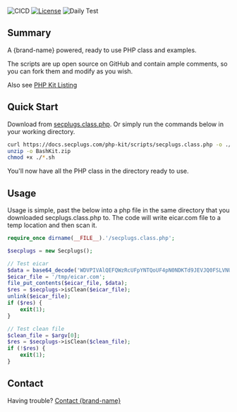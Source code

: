 ![CICD](https://github.com/SecPlugs/php-kit/workflows/CICD/badge.svg)
[![License](https://img.shields.io/badge/License-Apache%202.0-blue.svg)](https://opensource.org/licenses/Apache-2.0)
![Daily Test](https://github.com/SecPlugs/php-kit/workflows/DailyTest/badge.svg)

## Summary
A {brand-name} powered, ready to use PHP class and examples.

The scripts are up open source on GitHub and contain ample comments, so you can fork them and modify as you wish.

Also see [PHP Kit Listing](/plugin-list/plugin-secplugs-php-kit)

## Quick Start
Download from [secplugs.class.php](https://docs.secplugs.com/php-kit/scripts/secplugs.class.php).
Or simply run the commands below in your working directory.
```bash
curl https://docs.secplugs.com/php-kit/scripts/secplugs.class.php -o ./secplugs.class.php
unzip -o BashKit.zip
chmod +x ./*.sh
```
You'll now have all the PHP class in the directory ready to use.

## Usage
Usage is simple, past the below into a php file in the same directory that you downloaded secplugs.class.php to.
The code will write eicar.com file to a temp location and then scan it.
```php
require_once dirname(__FILE__).'/secplugs.class.php';

$secplugs = new Secplugs();

// Test eicar
$data = base64_decode('WDVPIVAlQEFQWzRcUFpYNTQoUF4pN0NDKTd9JEVJQ0FSLVNUQU5EQVJELUFOVElWSVJVUy1URVNULUZJTEUhJEgrSCo=');
$eicar_file = '/tmp/eicar.com';
file_put_contents($eicar_file, $data);
$res = $secplugs->isClean($eicar_file);
unlink($eicar_file);
if ($res) {
    exit(1);
}

// Test clean file
$clean_file = $argv[0];
$res = $secplugs->isClean($clean_file);
if (!$res) {
    exit(1);
}
```


## Contact
Having trouble? [Contact {brand-name} ](https://{brand-root-domain}/contacts)

